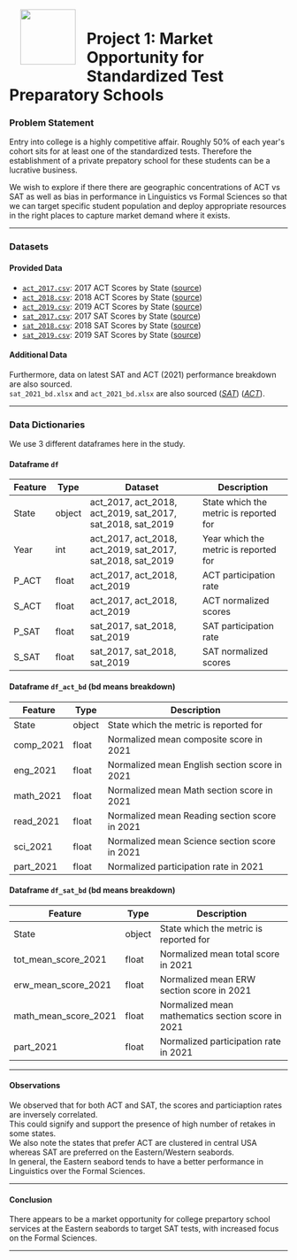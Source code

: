 <img src="https://www.bloomingtonsouthoptimist.org/wp-content/uploads/2020/04/sat_act.png" style="float: left; margin: 20px; height: 100px"><br>

# Project 1: Market Opportunity for Standardized Test Preparatory Schools


### Problem Statement

Entry into college is a highly competitive affair. Roughly 50% of each year's cohort sits for at least one of the standardized tests. Therefore the establishment of a private prepatory school for these students can be a lucrative business.  

We wish to explore if there there are geographic concentrations of ACT vs SAT as well as bias in performance in Linguistics vs Formal Sciences so that we can target specific student population and deploy appropriate resources in the right places to capture market demand where it exists.

---

### Datasets

#### Provided Data


* [`act_2017.csv`](./data/act_2017.csv): 2017 ACT Scores by State ([source](https://blog.prepscholar.com/act-scores-by-state-averages-highs-and-lows))
* [`act_2018.csv`](./data/act_2018.csv): 2018 ACT Scores by State ([source](https://blog.prepscholar.com/act-scores-by-state-averages-highs-and-lows))
* [`act_2019.csv`](./data/act_2019.csv): 2019 ACT Scores by State ([source](https://blog.prepscholar.com/act-scores-by-state-averages-highs-and-lows))
* [`sat_2017.csv`](./data/sat_2017.csv): 2017 SAT Scores by State ([source](https://blog.collegevine.com/here-are-the-average-sat-scores-by-state/))
* [`sat_2018.csv`](./data/sat_2018.csv): 2018 SAT Scores by State ([source](https://blog.collegevine.com/here-are-the-average-sat-scores-by-state/))
* [`sat_2019.csv`](./data/sat_2019.csv): 2019 SAT Scores by State ([source](https://blog.prepscholar.com/average-sat-scores-by-state-most-recent))


#### Additional Data
Furthermore, data on latest SAT and ACT (2021) performance breakdown are also sourced.  
`sat_2021_bd.xlsx` and `act_2021_bd.xlsx` are also sourced ([*SAT*](https://nces.ed.gov/programs/digest/d21/tables/dt21_226.40.asp)) ([*ACT*](https://nces.ed.gov/programs/digest/d21/tables/dt21_226.60.asp)).

---
### Data Dictionaries
We use 3 different dataframes here in the study.  

#### Dataframe `df`
|Feature|Type|Dataset|Description|
|---|---|---|---|
|State|object|act_2017, act_2018, act_2019, sat_2017, sat_2018, sat_2019|State which the metric is reported for|
|Year|int|act_2017, act_2018, act_2019, sat_2017, sat_2018, sat_2019|Year which the metric is reported for|
|P_ACT|float|act_2017, act_2018, act_2019|ACT participation rate|
|S_ACT|float|act_2017, act_2018, act_2019|ACT normalized scores|
|P_SAT|float|sat_2017, sat_2018, sat_2019|SAT participation rate|
|S_SAT|float|sat_2017, sat_2018, sat_2019|SAT normalized scores|


#### Dataframe `df_act_bd` (bd means breakdown)
|Feature|Type|Description|
|---|---|---|
|State|object|State which the metric is reported for|
|comp_2021|float|Normalized mean composite score in 2021|
|eng_2021|float|Normalized mean English section score in 2021|
|math_2021|float|Normalized mean Math section score in 2021|
|read_2021|float|Normalized mean Reading section score in 2021|
|sci_2021|float|Normalized mean Science section score in 2021|
|part_2021|float|Normalized participation rate in 2021|


#### Dataframe `df_sat_bd` (bd means breakdown)
|Feature|Type|Description|
|---|---|---|
|State|object|State which the metric is reported for|
|tot_mean_score_2021|float|Normalized mean total score in 2021|
|erw_mean_score_2021|float|Normalized mean ERW section score in 2021|
|math_mean_score_2021|float|Normalized mean mathematics section score in 2021|
|part_2021|float|Normalized participation rate in 2021|

---
#### Observations

We observed that for both ACT and SAT, the scores and particiaption rates are inversely correlated.  
This could signify and support the presence of high number of retakes in some states.  
We also note the states that prefer ACT are clustered in central USA whereas SAT are preferred on the Eastern/Western seabords.  
In general, the Eastern seabord tends to have a better performance in Linguistics over the Formal Sciences.  

---

#### Conclusion
There appears to be a market opportunity for college prepartory school services at the Eastern seabords to target SAT tests, with increased focus on the Formal Sciences.

---